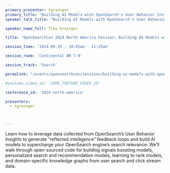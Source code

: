 ```yaml
---
primary_presenter: tgrainger
primary_title: "Building AI Models with OpenSearch's User Behavior Insights"
speaker_talk_title: "Building AI Models with OpenSearch's User Behavior Insights"

speaker_name_full: Trey Grainger

title: "OpenSearchCon 2024 North America Session: Building AI Models with OpenSearch's User Behavior Insights"

session_time: '2024-09-25 - 10:45am - 11:25am' 

session_room: 'Continental BR 7-9'

session_track: 'Search' 

permalink: "/events/opensearchcon/sessions/building-ai-models-with-opensearchs-user-behavior-insights.html"

#youtube_video_id: 'SOME_YOUTUBE_VIDEO_ID' 

conference_id: '2024-north-america' 

presenters: 
  - tgrainger 



---
```

Learn how to leverage data collected from OpenSearch’s User Behavior Insights to generate “reflected intelligence” feedback loops and build AI models to supercharge your OpenSearch engine’s search relevance. We’ll walk through open-sourced code for building signals boosting models, personalized search and recommendation models, learning to rank models, and domain-specific knowledge graphs from user search and click stream data.

